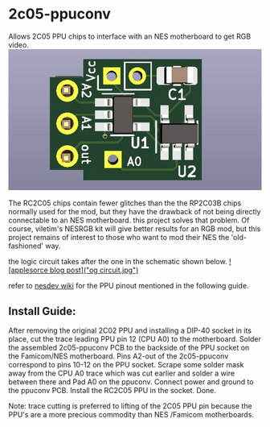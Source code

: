 # 2c05-ppuconv
Allows 2C05 PPU chips to interface with an NES motherboard to get RGB video. 
![2c05-ppuconv 3DView](pcbview.JPG)


The RC2C05 chips contain fewer glitches than the the RP2C03B chips normally used for the mod, but they have the drawback of not being directly connectable to an NES motherboard. this project solves that problem. Of course, viletim's NESRGB kit will give better results for an RGB mod, but this project remains of interest to those who want to mod their NES the 'old-fashioned' way.


the logic circuit takes after the one in the schematic shown below.
[![applesorce blog post]("og circuit.jpg")](https://applesorce.wordpress.com/2011/02/27/rc2c05-99%E4%BB%A5%E5%A4%96%E3%81%AEppu%E3%82%92%E3%83%95%E3%82%A1%E3%83%9F%E3%82%B3%E3%83%B3%E3%81%A7%E5%8B%95%E3%81%8B%E3%81%99%E3%80%82/)


refer to [nesdev wiki](https://www.nesdev.org/wiki/PPU_pinout) for the PPU pinout mentioned in the following guide.
## Install Guide:

After removing the original 2C02 PPU and installing a DIP-40 socket in its place, cut the trace leading PPU pin 12 (CPU A0) to the motherboard. 
Solder the assembled 2c05-ppuconv PCB to the backside of the PPU socket on the Famicom/NES motherboard. Pins A2-out of the 2c05-ppuconv correspond to pins 10-12 on the PPU socket. 
Scrape some solder mask away from the CPU A0 trace which was cut earlier and solder a wire between there and Pad A0 on the ppuconv. 
Connect power and ground to the ppuconv PCB. 
Install the RC2C05 PPU in the socket. Done.

Note: trace cutting is preferred to lifting of the 2C05 PPU pin because the PPU's are a more precious commodity than NES /Famicom motherboards.
